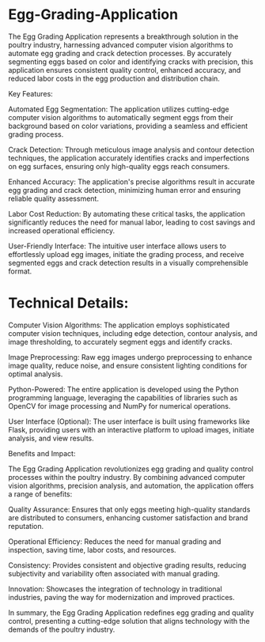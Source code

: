 # Egg-Grading-Application

The Egg Grading Application represents a breakthrough solution in the poultry industry, harnessing advanced computer vision algorithms to automate egg grading and crack detection processes. By accurately segmenting eggs based on color and identifying cracks with precision, this application ensures consistent quality control, enhanced accuracy, and reduced labor costs in the egg production and distribution chain.

Key Features:

Automated Egg Segmentation: The application utilizes cutting-edge computer vision algorithms to automatically segment eggs from their background based on color variations, providing a seamless and efficient grading process.

Crack Detection: Through meticulous image analysis and contour detection techniques, the application accurately identifies cracks and imperfections on egg surfaces, ensuring only high-quality eggs reach consumers.

Enhanced Accuracy: The application's precise algorithms result in accurate egg grading and crack detection, minimizing human error and ensuring reliable quality assessment.

Labor Cost Reduction: By automating these critical tasks, the application significantly reduces the need for manual labor, leading to cost savings and increased operational efficiency.

User-Friendly Interface: The intuitive user interface allows users to effortlessly upload egg images, initiate the grading process, and receive segmented eggs and crack detection results in a visually comprehensible format.

# Technical Details:

Computer Vision Algorithms: The application employs sophisticated computer vision techniques, including edge detection, contour analysis, and image thresholding, to accurately segment eggs and identify cracks.

Image Preprocessing: Raw egg images undergo preprocessing to enhance image quality, reduce noise, and ensure consistent lighting conditions for optimal analysis.

Python-Powered: The entire application is developed using the Python programming language, leveraging the capabilities of libraries such as OpenCV for image processing and NumPy for numerical operations.

User Interface (Optional): The user interface is built using frameworks like Flask, providing users with an interactive platform to upload images, initiate analysis, and view results.

Benefits and Impact:

The Egg Grading Application revolutionizes egg grading and quality control processes within the poultry industry. By combining advanced computer vision algorithms, precision analysis, and automation, the application offers a range of benefits:

Quality Assurance: Ensures that only eggs meeting high-quality standards are distributed to consumers, enhancing customer satisfaction and brand reputation.

Operational Efficiency: Reduces the need for manual grading and inspection, saving time, labor costs, and resources.

Consistency: Provides consistent and objective grading results, reducing subjectivity and variability often associated with manual grading.

Innovation: Showcases the integration of technology in traditional industries, paving the way for modernization and improved practices.

In summary, the Egg Grading Application redefines egg grading and quality control, presenting a cutting-edge solution that aligns technology with the demands of the poultry industry.
